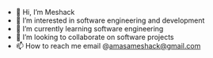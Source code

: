 - 👋 Hi, I’m Meshack 
- 👀 I’m interested in  software engineering and development 
- 🌱 I’m currently learning software engineering 
- 💞️ I’m looking to collaborate on  software projects
- 📫 How to reach me email @amasameshack@gmail.com

<!---
meshao054/meshao054 is a ✨ special ✨ repository because its `README.md` (this file) appears on your GitHub profile.
You can click the Preview link to take a look at your changes.
--->
